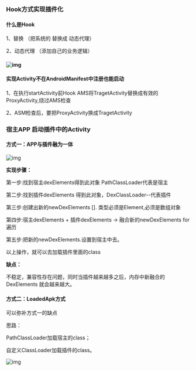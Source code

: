 
### Hook方式实现插件化

#### 什么是Hook

1、替换 （把系统的 替换成 动态代理）

2、动态代理 （添加自己的业务逻辑）

#### ![img](/Users/lgc/Documents/ASProjects/GithubShareOpen/AndroidPluginHook/img/1.png)

#### 实现Activity不在AndroidManifest中注册也能启动 

1、在执行startActivity前Hook AMS将TragetActivity替换成有效的ProxyActivity,绕过AMS检查

2、ASM检查后，要把ProxyActivity换成TragetActivity




### 宿主APP 启动插件中的Activity

#### 方式一：APP与插件融为一体

![img](/Users/lgc/Documents/ASProjects/GithubShareOpen/AndroidPluginHook/img/2.png)

**实现步骤：**

第一步:找到宿主dexElements得到此对象 PathClassLoader代表是宿主

第二步:找到插件dexElements 得到此对象，DexClassLoader--代表插件

第三步:创建出新的newDexElements []. 类型必须是Element,必须是数组对象

第四步:宿主dexElements +  插件dexElements  →  融合新的newDexElements for遍历

第五步:把新的newDexElements.设置到宿主中去。

以上操作，就可以去加载插件里面的class



**缺点：**

不稳定，兼容性存在问题，同时当插件越来越多之后，内存中新融合的 DexElements 就会越来越大。




#### 方式二：LoadedApk方式

可以弥补方式一的缺点

思路：

PathClassLoader加载宿主的class；

自定义ClassLoader加载插件的class。

![img](/Users/lgc/Documents/ASProjects/GithubShareOpen/AndroidPluginHook/img/3.png)